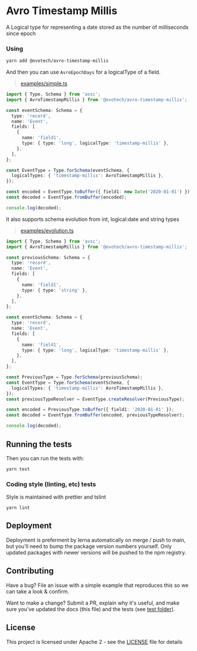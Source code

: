 # Avro Timestamp Millis

A Logical type for representing a date stored as the number of milliseconds since epoch

### Using

```bash
yarn add @ovotech/avro-timestamp-millis
```

And then you can use `AvroEpochDays` for a logicalType of a field.

> [examples/simple.ts](examples/simple.ts)

```typescript
import { Type, Schema } from 'avsc';
import { AvroTimestampMillis } from '@ovotech/avro-timestamp-millis';

const eventSchema: Schema = {
  type: 'record',
  name: 'Event',
  fields: [
    {
      name: 'field1',
      type: { type: 'long', logicalType: 'timestamp-millis' },
    },
  ],
};

const EventType = Type.forSchema(eventSchema, {
  logicalTypes: { 'timestamp-millis': AvroTimestampMillis },
});

const encoded = EventType.toBuffer({ field1: new Date('2020-01-01') });
const decoded = EventType.fromBuffer(encoded);

console.log(decoded);
```

It also supports schema evolution from int, logical:date and string types

> [examples/evolution.ts](examples/evolution.ts)

```typescript
import { Type, Schema } from 'avsc';
import { AvroTimestampMillis } from '@ovotech/avro-timestamp-millis';

const previousSchema: Schema = {
  type: 'record',
  name: 'Event',
  fields: [
    {
      name: 'field1',
      type: { type: 'string' },
    },
  ],
};

const eventSchema: Schema = {
  type: 'record',
  name: 'Event',
  fields: [
    {
      name: 'field1',
      type: { type: 'long', logicalType: 'timestamp-millis' },
    },
  ],
};

const PreviousType = Type.forSchema(previousSchema);
const EventType = Type.forSchema(eventSchema, {
  logicalTypes: { 'timestamp-millis': AvroTimestampMillis },
});
const previousTypeResolver = EventType.createResolver(PreviousType);

const encoded = PreviousType.toBuffer({ field1: '2020-01-01' });
const decoded = EventType.fromBuffer(encoded, previousTypeResolver);

console.log(decoded);
```

## Running the tests

Then you can run the tests with:

```bash
yarn test
```

### Coding style (linting, etc) tests

Style is maintained with prettier and tslint

```
yarn lint
```

## Deployment

Deployment is preferment by lerna automatically on merge / push to main, but you'll need to bump the package version numbers yourself. Only updated packages with newer versions will be pushed to the npm registry.

## Contributing

Have a bug? File an issue with a simple example that reproduces this so we can take a look & confirm.

Want to make a change? Submit a PR, explain why it's useful, and make sure you've updated the docs (this file) and the tests (see [test folder](test)).

## License

This project is licensed under Apache 2 - see the [LICENSE](LICENSE) file for details

